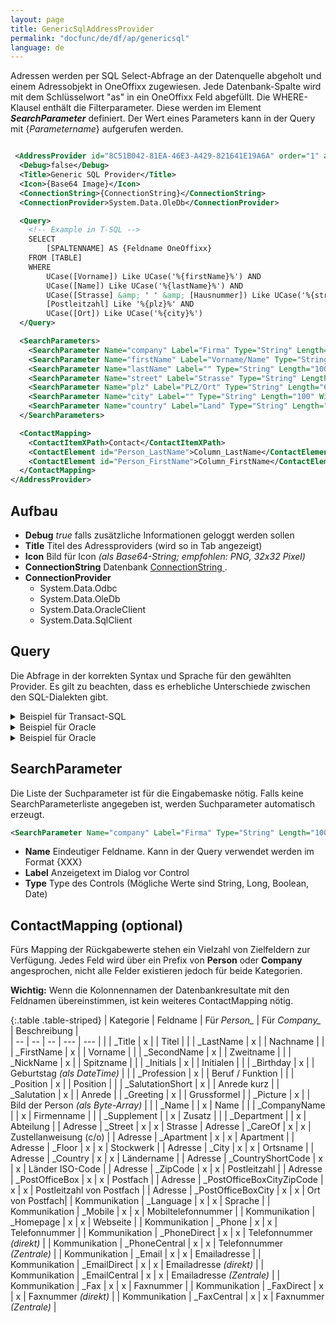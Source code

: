 ```yaml
---
layout: page
title: GenericSqlAddressProvider
permalink: "docfunc/de/df/ap/genericsql"
language: de
---
```


Adressen werden per SQL Select-Abfrage an der Datenquelle abgeholt und einem Adressobjekt in OneOffixx zugewiesen. Jede Datenbank-Spalte wird mit dem Schlüsselwort "as" in ein OneOffixx Feld abgefüllt. Die WHERE-Klausel enthält die Filterparameter. Diese werden im Element ___SearchParameter___ definiert. Der Wert eines Parameters kann in der Query mit {_Parametername_} aufgerufen werden. 

```xml

 <AddressProvider id="8C51B042-81EA-46E3-A429-821641E19A6A" order="1" active="false">
  <Debug>false</Debug>
  <Title>Generic SQL Provider</Title>
  <Icon>{Base64 Image}</Icon>
  <ConnectionString>{ConnectionString}</ConnectionString>
  <ConnectionProvider>System.Data.OleDb</ConnectionProvider>

  <Query>
    <!-- Example in T-SQL -->
    SELECT 
        [SPALTENNAME] AS {Feldname OneOffixx} 
    FROM [TABLE]
    WHERE
        UCase([Vorname]) Like UCase('%{firstName}%') AND
        UCase([Name]) Like UCase('%{lastName}%') AND
        UCase([Strasse] &amp; ' ' &amp; [Hausnummer]) Like UCase('%{street}%') AND
        [Postleitzahl] Like '%{plz}%' AND
        UCase([Ort]) Like UCase('%{city}%')
  </Query>

  <SearchParameters>
    <SearchParameter Name="company" Label="Firma" Type="String" Length="100" Sort="1" />
    <SearchParameter Name="firstName" Label="Vorname/Name" Type="String" Length="100" Sort="2" />
    <SearchParameter Name="lastName" Label="" Type="String" Length="100" Sort="2" Width="90" />
    <SearchParameter Name="street" Label="Strasse" Type="String" Length="100" Sort="3" />
    <SearchParameter Name="plz" Label="PLZ/Ort" Type="String" Length="6" Sort="4" />
    <SearchParameter Name="city" Label="" Type="String" Length="100" Width="130" Sort="4" />
    <SearchParameter Name="country" Label="Land" Type="String" Length="100" Sort="5" />
  </SearchParameters>

  <ContactMapping>
    <ContactItemXPath>Contact</ContactItemXPath>
    <ContactElement id="Person_LastName">Column_LastName</ContactElement>
    <ContactElement id="Person_FirstName">Column_FirstName</ContactElement>
  </ContactMapping>
</AddressProvider>

```


## Aufbau

* __Debug__ *true* falls zusätzliche Informationen geloggt werden sollen
* __Title__ Titel des Adressproviders (wird so in Tab angezeigt)
* __Icon__ Bild für Icon *(als Base64-String; empfohlen: PNG, 32x32 Pixel)*
* __ConnectionString__ Datenbank [ConnectionString ](https://www.connectionstrings.com/).
* __ConnectionProvider__ 
    * System.Data.Odbc
    * System.Data.OleDb
    * System.Data.OracleClient
    * System.Data.SqlClient

## Query

Die Abfrage in der korrekten Syntax und Sprache für den gewählten Provider. Es gilt zu beachten, dass es erhebliche Unterschiede zwischen den SQL-Dialekten gibt.

<details>
<summary>Beispiel für Transact-SQL</summary>


```sql
SELECT 
    [Column1] AS OneOffixxFieldname1, 
    [Column2] AS OneOffixxFieldname2, 
FROM [TABLENAME]
WHERE
    UCase([Column1]) Like UCase('%{searchParam1}%') AND
    UCase([Column2]) Like UCase('%{searchParam2}%')
```
</details>

<details>
<summary>Beispiel für Oracle</summary>
<br >
```sql
SELECT 
    Column1 AS "OneOffixxFieldname1",
    Column2 AS "OneOffixxFieldname2"
FROM TABLENAME
WHERE
    UPPER(Column1) Like UPPER('%{searchParam1}%') AND
    UPPER(Column2) Like UPPER('%{searchParam2}%') 
```
</details>

<details>
<summary>Beispiel für Oracle</summary>
<br >
<pre>
SELECT 
    Column1 AS "OneOffixxFieldname1",
    Column2 AS "OneOffixxFieldname2"
FROM TABLENAME
WHERE
    UPPER(Column1) Like UPPER('%{searchParam1}%') AND
    UPPER(Column2) Like UPPER('%{searchParam2}%') 
</pre>
</details>

## SearchParameter

Die Liste der Suchparameter ist für die Eingabemaske nötig. Falls keine SearchParameterliste angegeben ist, werden Suchparameter automatisch erzeugt.
```xml
<SearchParameter Name="company" Label="Firma" Type="String" Length="100" Sort="1" />
```

* __Name__ Eindeutiger Feldname. Kann in der Query verwendet werden im Format {XXX}
* __Label__ Anzeigetext im Dialog vor Control
* __Type__ Type des Controls (Mögliche Werte sind String, Long, Boolean, Date)

## ContactMapping (optional)

Fürs Mapping der Rückgabewerte stehen ein Vielzahl von Zielfeldern zur Verfügung. Jedes Feld wird über ein Prefix von **Person** oder **Company** angesprochen, nicht alle Felder existieren jedoch für beide Kategorien.

**Wichtig:** Wenn die Kolonnennamen der Datenbankresultate mit den Feldnamen übereinstimmen, ist kein weiteres ContactMapping nötig.  

{:.table .table-striped}
| Kategorie | Feldname | Für *Person_* | Für *Company_*  | Beschreibung |                      
| -- | -- | -- | --- | --- |
| | _Title | x | | Titel |
| | _LastName | x | | Nachname |
| | _FirstName | x | | Vorname |
| | _SecondName | x | | Zweitname |
| | _NickName | x | | Spitzname |
| | _Initials | x | | Initialen |
| | _Birthday | x | | Geburtstag *(als DateTime)* |
| | _Profession | x | | Beruf / Funktion |
| | _Position | x | | Position |
| | _SalutationShort | x | | Anrede kurz
| | _Salutation | x | | Anrede
| | _Greeting | x | | Grussformel
| | _Picture | x | | Bild der Person *(als Byte-Array)* |
| | _Name | | x | Name |
| | _CompanyName | | x | Firmenname |
| | _Supplement | | x | Zusatz |
| | _Department | | x | Abteilung |
| Adresse | _Street | x | x | Strasse
| Adresse | _CareOf | x | x | Zustellanweisung (c/o) |
| Adresse | _Apartment | x | x | Apartment |
| Adresse | _Floor | x | x | Stockwerk |
| Adresse | _City | x | x | Ortsname |
| Adresse | _Country | x | x | Ländername |
| Adresse | _CountryShortCode | x | x | Länder ISO-Code |
| Adresse | _ZipCode | x | x | Postleitzahl |
| Adresse | _PostOfficeBox | x | x | Postfach |
| Adresse | _PostOfficeBoxCityZipCode | x | x | Postleitzahl von Postfach |
| Adresse | _PostOfficeBoxCity | x | x | Ort von Postfach|
| Kommunikation | _Language | x | x | Sprache |
| Kommunikation | _Mobile | x | x | Mobiltelefonnummer |
| Kommunikation | _Homepage | x | x | Webseite |
| Kommunikation | _Phone | x | x | Telefonnummer |
| Kommunikation | _PhoneDirect | x | x | Telefonnummer *(direkt)* |
| Kommunikation | _PhoneCentral | x | x | Telefonnummer *(Zentrale)* |
| Kommunikation | _Email | x | x | Emailadresse |
| Kommunikation | _EmailDirect | x | x | Emailadresse *(direkt)* |
| Kommunikation | _EmailCentral | x | x | Emailadresse *(Zentrale)* |
| Kommunikation | _Fax | x | x | Faxnummer |
| Kommunikation | _FaxDirect | x | x | Faxnummer *(direkt)* |
| Kommunikation | _FaxCentral | x | x | Faxnummer *(Zentrale)* |